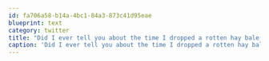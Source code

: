 ```yaml
---
id: fa706a58-b14a-4bc1-84a3-873c41d95eae
blueprint: text
category: twitter
title: "Did I ever tell you about the time I dropped a rotten hay bale in my friend's yard? http://twitpic.com/446elp #DontPissDarylOff"
caption: 'Did I ever tell you about the time I dropped a rotten hay bale in my friend''s yard? http://twitpic.com/446elp <span class="hashtag hashtag_local">#<a href="http://tweettemp.darylchymko.ca/?tag=dontpissdaryloff">DontPissDarylOff</a>'
---
```


